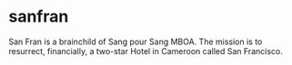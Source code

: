 # sanfran
San Fran is a brainchild of Sang pour Sang MBOA. The mission is to resurrect, financially, a two-star Hotel in Cameroon called San Francisco.
